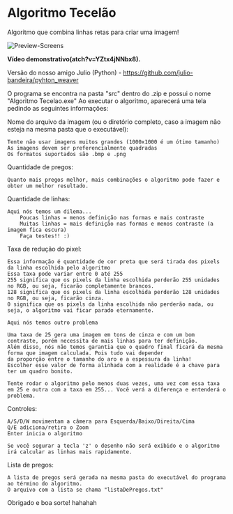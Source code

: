# Algoritmo Tecelão
Algoritmo que combina linhas retas para criar uma imagem!

![Preview-Screens](https://github.com/JVictorDias/Dinossauro-Google/blob/master/preview.gif)

**Vídeo demonstrativo(atch?v=YZtx4jNNbx8).**

Versão do nosso amigo Julio (Python) - https://github.com/julio-bandeira/pyhton_weaver

O programa se encontra na pasta "src" dentro do .zip e possui o nome "Algoritmo Tecelao.exe"
Ao executar o algoritmo, aparecerá uma tela pedindo as seguintes informações:

Nome do arquivo da imagem (ou o diretório completo, caso a imagem não esteja na mesma pasta que o executável):	
	
	Tente não usar imagens muitos grandes (1000x1000 é um ótimo tamanho)
	As imagens devem ser preferencialmente quadradas
	Os formatos suportados são .bmp e .png

Quantidade de pregos:

	Quanto mais pregos melhor, mais combinações o algoritmo pode fazer e obter um melhor resultado.

Quantidade de linhas:

	Aqui nós temos um dilema... 
		Poucas linhas = menos definição nas formas e mais contraste 
		Muitas linhas = mais definição nas formas e menos contraste (a imagem fica escura)
		Faça testes!! :)

Taxa de redução do pixel:
	
	Essa informação é quantidade de cor preta que será tirada dos pixels da linha escolhida pelo algoritmo
	Essa taxa pode variar entre 0 até 255
	255 significa que os pixels da linha escolhida perderão 255 unidades no RGB, ou seja, ficarão completamente brancos.
	128 significa que os pixels da linha escolhida perderão 128 unidades no RGB, ou seja, ficarão cinza.
	0 significa que os pixels da linha escolhida não perderão nada, ou seja, o algoritmo vai ficar parado eternamente.

	Aqui nós temos outro problema

	Uma taxa de 25 gera uma imagem em tons de cinza e com um bom contraste, porém necessita de mais linhas para ter definição.
	Além disso, nós não temos garantia que o quadro final ficará da mesma forma que imagem calculada. Pois tudo vai depender
	da proporção entre o tamanho do aro e a espessura da linha!
	Escolher esse valor de forma alinhada com a realidade é a chave para ter um quadro bonito.

	Tente rodar o algoritmo pelo menos duas vezes, uma vez com essa taxa em 25 e outra com a taxa em 255... Você verá a diferença e entenderá o problema.

 
Controles:

	A/S/D/W movimentam a câmera para Esquerda/Baixo/Direita/Cima
	Q/E adiciona/retira o Zoom
	Enter inicia o algoritmo

	Se você segurar a tecla 'z' o desenho não será exibido e o algoritmo irá calcular as linhas mais rapidamente.


Lista de pregos:

	A lista de pregos será gerada na mesma pasta do executável do programa ao término do algoritmo.
	O arquivo com a lista se chama "listaDePregos.txt"

Obrigado e boa sorte! hahahah
